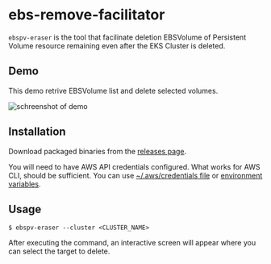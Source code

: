 # ebs-remove-facilitator

`ebspv-eraser` is the tool that facilinate deletion EBSVolume of Persistent Volume resource remaining even after the EKS Cluster is deleted.

## Demo

This demo retrive EBSVolume list and delete selected volumes.

![schreenshot of demo](https://raw.githubusercontent.com/44smkn/ebspv-eraser/main/.github/images/ebspv-eraser_readme.gif)

## Installation

Download packaged binaries from the [releases page](https://github.com/44smkn/ebspv-eraser/releases).

You will need to have AWS API credentials configured. What works for AWS CLI, should be sufficient. You can use [~/.aws/credentials file](https://docs.aws.amazon.com/cli/latest/userguide/cli-configure-files.html) or [environment variables](https://docs.aws.amazon.com/cli/latest/userguide/cli-configure-envvars.html#envvars-set).

## Usage

```console
$ ebspv-eraser --cluster <CLUSTER_NAME>
```

After executing the command, an interactive screen will appear where you can select the target to delete.
